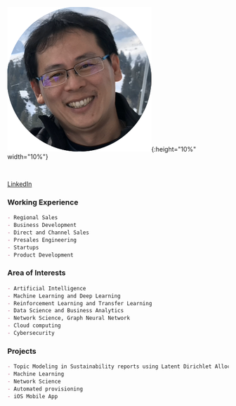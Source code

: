 <!--- Cannot resize with markdown ![]() --->
![Sam](/docs/assets/images/Photo_circle_Sam.png){:height="10%" width="10%"}
<!--- img src="/docs/assets/images/Photo_circle_Sam.png" width=20% height=20% --->
<!--- img src="https://github.com/samaujs/samaujs.github.io/blob/d05302dae8d9aa9d5307f39b5df0c817e6525c4a/docs/assets/images/Photo_circle_Sam.png" width="200" height="200" -->
<br>

[LinkedIn](https://www.linkedin.com/in/samaujs/)

### Working Experience
```markdown
- Regional Sales
- Business Development
- Direct and Channel Sales
- Presales Engineering
- Startups
- Product Development
```

### Area of Interests
```markdown
- Artificial Intelligence
- Machine Learning and Deep Learning
- Reinforcement Learning and Transfer Learning
- Data Science and Business Analytics
- Network Science, Graph Neural Network
- Cloud computing
- Cybersecurity
```

### Projects
```markdown
- Topic Modeling in Sustainability reports using Latent Dirichlet Allocation (LDA) 
- Machine Learning
- Network Science
- Automated provisioning
- iOS Mobile App
```
